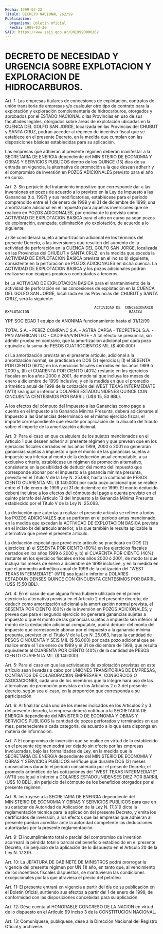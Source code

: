 ```yaml
---
Fecha: 1999-03-22
Título: DECRETO NACIONAL 262/99
Publicación:
  Organismo: Boletín Oficial
  Fecha: 1999-03-30
SAIJ: https://www.saij.gob.ar/DN19990000262
---
```

# DECRETO DE NECESIDAD Y URGENCIA SOBRE EXPLOTACION Y  EXPLORACION DE HIDROCARBUROS.

<a id="1"></a>
Art. 1: Las empresas titulares de concesiones  de explotación, contratos de unión transitoria de empresas y/o cualquier  otro tipo de  contrato  para  la explotación y exploración complementaria  de hidrocarburos, otorgados  y  aprobados por el ESTADO NACIONAL o las Provincias en uso de sus facultades  legales, otorgados sobre áreas de  explotación  ubicadas  en  la  CUENCA  DEL   GOLFO  SAN  JORGE, localizada  en  las  Provincias  del  CHUBUT  y SANTA CRUZ,  podrán acceder  al  régimen  de  incentivo fiscal que se establece  en  el presente Decreto, en la medida  que  cumplan  con las disposiciones básicas establecidas para su aplicación.

Las empresas que adhieran al presente régimen deberán  manifestar a la  SECRETARIA DE ENERGIA dependiente del MINISTERIO DE ECONOMIA  Y OBRAS  Y  SERVICIOS  PUBLICOS  dentro de los QUINCE (15) días de su entrada en vigencia, la alternativa  de  promoción  a la que desean adherir y el compromiso de inversión en POZOS ADICIONALES  previsto para el año en curso.

<a id="2"></a>
Art.  2: Sin perjuicio del tratamiento impositivo que corresponde dar a las  inversiones  en pozos de acuerdo a lo previsto en la Ley de  Impuesto a las Ganancias  (t.o.  1997)  y  sus  modificatorias, establécese para el período comprendido entre el 1 de enero de 1999 y el  31  de  diciembre  de  1999, una amortización adicional en el impuesto  para  aquellas  inversiones  que  se  realicen  en  POZOS ADICIONALES, por encima de lo previsto como ACTIVIDAD DE EXPLOTACION BASICA para el año en curso ya sean pozos de exploración, avanzada, delimitación  y/o  explotación, de acuerdo a lo siguiente:

a) Se considerará sujeto a amortización adicional  en  los términos del presente Decreto, a las inversiones que resulten del aumento de la  actividad  de  perforación  en  la  CUENCA DEL GOLFO SAN JORGE, localizada en las Provincias del CHUBUT y  SANTA CRUZ, en la medida que exceda la ACTIVIDAD DE EXPLOTACION BASICA prevista en el inciso b) siguiente, consistente en la perforación de POZOS ADICIONALES en dicha  cuenca.  La  ACTIVIDAD  DE EXPLOTACION BASICA  y  los  pozos adicionales podrán realizarse con  equipos  propios o contratados a terceros.

b) La ACTIVIDAD DE EXPLOTACION BASICA para el  mantenimiento  de la actividad  de  perforación  en las concesiones de explotación en la CUENCA DEL GOLFO SAN JORGE, localizada en las Provincias del CHUBUT y SANTA CRUZ, será la siguiente:

                                             ACTIVIDAD DE  CONCESIONARIO                                EXPLOTACION                                              BASICA

 YPF SOCIEDAD                                 1 equipo de  ANONIMA                                      funcionamiento                                              hasta el 31/12/99

 TOTAL S.A.                                         - PEREZ COMPANC S.A.                                 -  ASTRA CAPSA                                        -  TECPETROL S.A.                                     - PAN AMERICAN LLC                                   - CADIPSA/VINTAGE                                    -   A tal efecto se presumirá, sin  admitir prueba en contrario, que la amortización adicional por cada pozo  equivale  a  la suma de PESOS CUATROCIENTOS MIL ($ 400.000)

c) La amortización prevista en el presente artículo, adicional a la amortización  normal, se practicará en DOS (2) ejercicios;  (I)  el SESENTA POR CIENTO (60%) en los ejercicios fiscales cerrados en los años 1999 ó 2000  y,  (II) el CUARENTA POR CIENTO (40%) restante en los ejercicios fiscales  en  los  años 2000 ó 2001, de modo tal que incluya los meses de enero a diciembre  de  1999 inclusive, y en la medida en que el promedio aritmético anual de 1999 de la cotización del WEST TEXAS INTERMEDIATE (WTI) sea igual o  inferior  a  DOLARES ESTADOUNIDENES  QUINCE CON CINCUENTA CENTESIMOS POR BARRIL (U$S  15, 50 BBL).

A los efectos del  cómputo del Impuesto a las Ganancias como pago a cuenta  en  el Impuesto  a  la  Ganancia  Mínima  Presunta,  deberá adicionarse al  Impuesto  a  las  Ganancias determinado en el mismo ejercicio  fiscal,  el  importe  correspondiente  que  resulte  por aplicación  de  la alícuota del tributo  sobre  el  importe  de  la amortización adicional.

<a id="3"></a>
Art. 3: Para el  caso en que cualquiera de los sujetos mencionados en el Artículo 1 que  deseen  adherir  al  presente  régimen  y que prevean  que  en los ejercicios fiscales cerrados en los años 1999, 2000 ó 2001 no  generarán  ganancias  sujetas  a  impuesto o que el monto de las ganancias sujetas a impuesto sea inferior  al monto de la deducción anual computable, a su exclusivo criterio, establécese un  régimen de promoción alternativo, consistente en la posibilidad de deducir  del  monto  del  impuesto que corresponde abonar por el impuesto a la ganancia mínima  presunta, previsto en el Título V de la Ley N. 25.063, hasta la cantidad de PESOS CIENTO CUARENTA MIL ($ 140.000) por cada pozo adicional que se realice entre el 1 de enero de  1999 y el 31 de diciembre de 1999.  El  monto  deducido  deberá incluirse  a  los efectos del cómputo del pago a cuenta previsto en el quinto párrafo del Artículo 13 del Impuesto a la Ganancia Mínima Presunta  establecido  por  el  Título  V de la  Ley N. 25.063.

La deducción que  autoriza  a  realizar  el  presente  artículo  se refiere a todos los POZOS ADICIONALES que se perforen en el período antes  mencionado,  en  la  medida  que  excedan  la  ACTIVIDAD  DE EXPLOTACION  BASICA prevista en el inciso b) del artículo anterior, a la que también  le  resulta aplicable la alternativa que prevé el presente artículo.

La deducción especial que  prevé este artículo se practicará en DOS (2) ejercicios: a) el SESENTA  POR  CIENTO  (60%) en los ejercicios fiscales cerrados en los años 1999 ó 2000 y,  b)  el  CUARENTA  POR CIENTO (40%) restante en los ejercicios fiscales en los años 2000 ó 2001,  de  modo  tal  que incluya los meses de enero a diciembre de 1999 inclusive, y en la  medida en que el promedio aritmético anual de 1999 de la cotización del  "WEST  TEXAS  INTERMEDIATE" (WTI) sea igual  o  inferior a DOLARES ESTADOUNIDENSES QUINCE  CON  CINCUENTA CENTESIMOS POR BARRIL (U$S 15,50 BBL).

<a id="4"></a>
Art. 4: En  el  caso  de  que alguna firma hubiere utilizado en el primer ejercicio la alternativa  prevista  en  el  Artículo  2  del presente  decreto,  de  deducir  como  amortización  adicional a la amortización  normal  prevista, el SESENTA POR CIENTO (60%)  de  la inversión  en POZOS ADICIONALES,  y  prevea  que  para  el  segundo ejercicio no  generará  ganancias sujetas a impuesto o que el monto de las ganancias sujetas  a  impuesto  sea  inferior al monto de la deducción  adicional  computable,  podrá  deducir   del  monto  del impuesto  que  corresponde  abonar  por  el impuesto a la  ganancia mínima presunta, previsto en el Título V de la Ley N. 25.063, hasta la cantidad de PESOS CINCUENTA Y SEIS MIL ($ 56.000)  por cada pozo adicional  que se realice entre el 1 de enero de 1999 y  el  31  de diciembre de  1999,  que resulta equivalente al CUARENTA POR CIENTO (40%) de la cantidad de  PESOS  CIENTO  CUARENTA  MIL  ($  140.000).

<a id="5"></a>
Art. 5:  Para  el caso en que las actividades de explotación previstas  en  este artículo  sean  llevadas  a  cabo  por  UNIONES TRANSITORIAS DE  EMPRESAS,  CONTRATOS  DE  COLABORACION EMPRESARIA, CONSORCIOS O ASOCIACIONES, cada uno de los miembros  que la integre hará  uso  de  las  alternativas  de  promoción  previstas  en  los Artículos  2  o  3  del  presente decreto, según sea el caso, en la proporción que corresponda a su participación.

<a id="6"></a>
Art. 6: Al finalizar cada  uno  de  los  meses  indicados  en  los Artículos 2 y 3 del presente decreto, la empresa deberá notificar a la  SECRETARIA  DE ENERGIA dependiente del MINISTERIO DE ECONOMIA Y OBRAS Y SERVICIOS  PUBLICOS  la  cantidad  de  pozos  perforados  y terminados en ese mes, perteneciente a cada categoría, de acuerdo a lo que ésta disponga en materia de información.

<a id="7"></a>
Art.  7: El compromiso de inversión que se realice en virtud de lo establecido  en el presente régimen podrá ser dejado sin efecto por las empresas involucradas,  bajo  las  formalidades  de  Ley, en la medida  que la SECRETARIA DE ENERGIA dependiente del MINISTERIO  DE ECONOMIA Y OBRAS Y SERVICIOS PUBLICOS verifique que durante DOS (2) meses consecutivos  durante  el período considerado por el presente Decreto, el promedio aritmético de las cotizaciones del "WEST TEXAS INTERMEDIATE" (WTI) sea igual  o inferior a DOLARES ESTADOUNIDENSES DIEZ POR BARRIL (U$S 10 BBL), sin  perjuicio  del  cómputo  de  los beneficios otorgados por el presente régimen.

<a id="8"></a>
Art.  8:  Instrúyese  a  la SECRETARIA DE ENERGIA dependiente del MINISTERIO DE ECONOMIA Y OBRAS  Y SERVICIOS PUBLICOS para que en su carácter de Autoridad de Aplicación  de  la  Ley N. 17.319 dicte la reglamentación técnica para la aplicación del presente  Decreto,  y emita los certificados de inversión, a los efectos que las empresas que  adhieran  al  presente  puedan  acreditar  ante  la  autoridad competente las deducciones autorizadas por la presente reglamentación.

<a id="9"></a>
Art.  9: El  incumplimiento  total  o  parcial del compromiso de inversión  acarreará  la  pérdida  total  o parcial  del  beneficio establecido en el presente Decreto, sin perjuicio  de la aplicación de lo dispuesto en el Artículo 20 de la Ley N. 17.319.

<a id="10"></a>
Art. 10: La JEFATURA DE GABINETE DE MINISTROS podrá  prorrogar la vigencia  del  presente  régimen  por UN (1) año, en tanto que,  al vencimiento de los incentivos fiscales  dispuestos,  se mantuvieran las condiciones excepcionales por las que atraviesa el  precio  del petróleo

<a id="11"></a>
Art.  11: El presente entrará en vigencia a partir del día de su publicación  en  el Boletín Oficial, surtiendo sus efectos a partir del  1 de enero de  1999,  de  conformidad  con  las  disposiciones concebidas para su aplicación.

<a id="12"></a>
Art. 12: Dése cuenta al HONORABLE CONGRESO DE LA NACION en virtud de lo  dispuesto  en  el  Artículo  99  inciso 3 de la CONSTITUCION NACIONAL.

<a id="13"></a>
Art. 13: Comuníquese, publíquese, dése  a  la  Dirección Nacional del Registro Oficial y archívese.